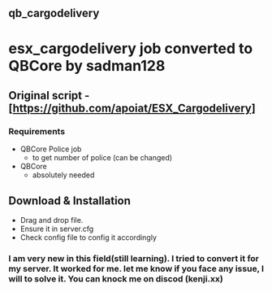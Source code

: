 ## qb_cargodelivery 
# esx_cargodelivery job converted to QBCore by sadman128

## Original script - [https://github.com/apoiat/ESX_Cargodelivery]

### Requirements
* QBCore Police job
  * to get number of police (can be changed)
* QBCore 
  * absolutely  needed

## Download & Installation

* Drag and drop file.
* Ensure it in server.cfg
* Check config file to config it accordingly


### I am very new in this field(still learning). I tried to convert it for my server. It worked for me. let me know if you face any issue, I will to solve it. You can knock me on discod (kenji.xx)
